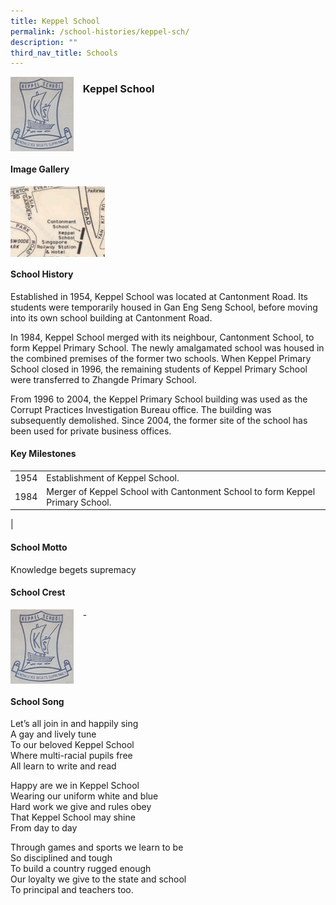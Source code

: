 ```yaml
---
title: Keppel School
permalink: /school-histories/keppel-sch/
description: ""
third_nav_title: Schools
---
```

<img src="/images/keppelsch1.png" style="width:20%;margin-right:15px;" align = "left">

### **Keppel School**

<br clear="left">

#### **Image Gallery**

<p><a href="https://staging.d1yxymztqoj7qn.amplifyapp.com/images/pic.jpg">  
<img src="/images/keppelsch2.jpg" style="width:30%;margin-right:15px;" align = "left">
</a></p>

<br clear="left">

#### **School History**
Established in 1954, Keppel School was located at Cantonment Road. Its students were temporarily housed in Gan Eng Seng School, before moving into its own school building at Cantonment Road.  
  
In 1984, Keppel School merged with its neighbour, Cantonment School, to form Keppel Primary School. The newly amalgamated school was housed in the combined premises of the former two schools. When Keppel Primary School closed in 1996, the remaining students of Keppel Primary School were transferred to Zhangde Primary School.  
  
From 1996 to 2004, the Keppel Primary School building was used as the Corrupt Practices Investigation Bureau office. The building was subsequently demolished. Since 2004, the former site of the school has been used for private business offices.

#### **Key Milestones**

|  |  |
|:---:|---|
| 1954 | Establishment of Keppel School. |
| 1984 | Merger of Keppel School with Cantonment School to form Keppel Primary School. |
|

#### **School Motto**
Knowledge begets supremacy

#### **School Crest**
<img src="/images/keppelsch1.png" style="width:20%;margin-right:15px;" align = "left">

\-

<br clear="left">

#### **School Song**
Let’s all join in and happily sing<br>
A gay and lively tune<br>
To our beloved Keppel School<br>
Where multi-racial pupils free<br>
All learn to write and read

Happy are we in Keppel School<br>
Wearing our uniform white and blue<br>
Hard work we give and rules obey<br>
That Keppel School may shine<br>
From day to day

Through games and sports we learn to be<br>
So disciplined and tough<br>
To build a country rugged enough<br>
Our loyalty we give to the state and school<br>
To principal and teachers too.